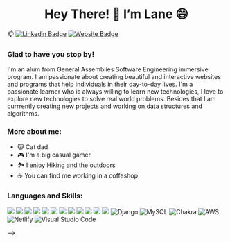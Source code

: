 <!-- Header -->
# <h1 align='center'> Hey There! 👋 I’m Lane 😄 </h1>

<!-- Connection badges -->
📫
[![Linkedin Badge](https://img.shields.io/badge/-LinkedIn-0e76a8?style=flat-square&logo=Linkedin&logoColor=white)](https://linkedin.com/in/lanebrents)
[![Website Badge](https://img.shields.io/badge/Website-3b5998?style=flat-square&logo=google-chrome&logoColor=white)]()

<!-- About Me -->
### Glad to have you stop by!
I'm an alum from General Assemblies Software Engineering immersive program. I am passionate about creating beautiful and interactive websites and programs that help individuals in their day-to-day lives. I'm a passionate learner who is always willing to learn new technologies, I love to explore new technologies to solve real world problems. Besides that I am currrently creating new projects and working on data structures and algorithms.

### More about me:
* 😸 Cat dad
* 🎮 I'm a big casual gamer
* 🏞 I enjoy Hiking and the outdoors
* ☕️ You can find me working in a coffeshop
<!-- Skill Badges -->
### Languages and Skills:
<img src='https://img.shields.io/badge/mac%20os-000000?style=for-the-badge&logo=macos&logoColor=F0F0F0'></img>
<img src='https://img.shields.io/badge/html5-%23E34F26.svg?style=for-the-badge&logo=html5&logoColor=white'></img>
<img src='https://img.shields.io/badge/css3-%231572B6.svg?style=for-the-badge&logo=css3&logoColor=white'></img>
<img src='https://img.shields.io/badge/javascript-%23323330.svg?style=for-the-badge&logo=javascript&logoColor=%23F7DF1E'></img>
<img src='https://img.shields.io/badge/MongoDB-%234ea94b.svg?style=for-the-badge&logo=mongodb&logoColor=white'></img>
<img src='https://img.shields.io/badge/express.js-%23404d59.svg?style=for-the-badge&logo=express&logoColor=%2361DAFB'></img>
<img src='https://img.shields.io/badge/react-%2320232a.svg?style=for-the-badge&logo=react&logoColor=%2361DAFB'></img>
<img src='https://img.shields.io/badge/node.js-6DA55F?style=for-the-badge&logo=node.js&logoColor=white'></img>
<img src='https://img.shields.io/badge/python-3670A0?style=for-the-badge&logo=python&logoColor=ffdd54'></img>
<img src='https://img.shields.io/badge/bootstrap-%23563D7C.svg?style=for-the-badge&logo=bootstrap&logoColor=white'></img>
<img src='https://img.shields.io/badge/heroku-%23430098.svg?style=for-the-badge&logo=heroku&logoColor=white'></img>
<img src='https://img.shields.io/badge/Trello-%23026AA7.svg?style=for-the-badge&logo=Trello&logoColor=white'></img>
![Django](https://img.shields.io/badge/django-%23092E20.svg?style=for-the-badge&logo=django&logoColor=white)
![MySQL](https://img.shields.io/badge/mysql-%2300f.svg?style=for-the-badge&logo=mysql&logoColor=white)
![Chakra](https://img.shields.io/badge/chakra-%234ED1C5.svg?style=for-the-badge&logo=chakraui&logoColor=white)
![AWS](https://img.shields.io/badge/AWS-%23FF9900.svg?style=for-the-badge&logo=amazon-aws&logoColor=white)
![Netlify](https://img.shields.io/badge/netlify-%23000000.svg?style=for-the-badge&logo=netlify&logoColor=#00C7B7)
![Visual Studio Code](https://img.shields.io/badge/Visual%20Studio%20Code-0078d7.svg?style=for-the-badge&logo=visual-studio-code&logoColor=white)

<!-- Currently working on section -->
<!-- ### What i'm currently learning:

<!-- Project and github stat dropdown -->
<!-- ### Projects and Stats: -->


<!-- #### Thanks for stopping by! --> -->


